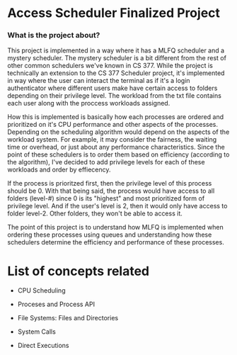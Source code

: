 # Access Scheduler Finalized Project

<h3>What is the project about?</h1>

This project is implemented in a way where it has a MLFQ scheduler and a mystery scheduler. The mystery scheduler is a bit different from the rest of other common schedulers we've known in CS 377. While the project is technically an extension to the CS 377 Scheduler project, it's implemented in way where the user can interact the terminal as if it's a login authenticator where different users make have certain access to folders depending on their privilege level. The workload from the txt file contains each user along with the proccess workloads assigned. 

How this is implemented is basically how each processes are ordered and prioritized on it's CPU performance and other aspects of the processes. Depending on the scheduling algorithm would depend on the aspects of the workload system. For example, it may consider the fairness, the waiting time or overhead, or just about any performance characteristics. Since the point of these schedulers is to order them based on efficiency (according to the algorithm), I've decided to add privilege levels for each of these workloads and order by effiecency.

If the process is prioritzed first, then the privilege level of this process should be 0. With that being said, the process would have access to all folders (level-#) since 0 is its "highest" and most prioritized form of privilege level. And if the user's level is 2, then it would only have access to folder level-2. Other folders, they won't be able to access it.

The point of this project is to understand how MLFQ is implemented when ordering these processes using queues and understanding how these schedulers determine the efficiency and performance of these processes. 


# List of concepts related

- CPU Scheduling

- Proceses and Process API

- File Systems: Files and Directories

- System Calls

- Direct Executions
